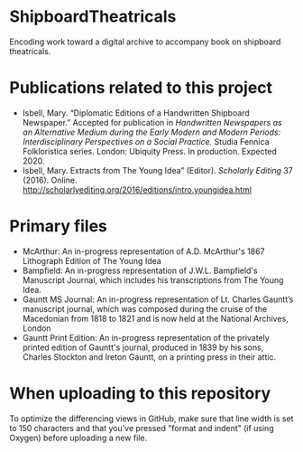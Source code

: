 # ShipboardTheatricals
Encoding work toward a digital archive to accompany book on shipboard theatricals.

# Publications related to this project
* Isbell, Mary. “Diplomatic Editions of a Handwritten Shipboard Newspaper.” Accepted for publication in *Handwritten Newspapers as an Alternative Medium during the Early Modern and Modern Periods: Interdisciplinary Perspectives on a Social Practice.* Studia Fennica Folkloristica series. London: Ubiquity Press. In production. Expected 2020.
* Isbell, Mary. Extracts from The Young Idea” (Editor). *Scholarly Editing* 37 (2016). Online. http://scholarlyediting.org/2016/editions/intro.youngidea.html 


# Primary files 
* McArthur: An in-progress representation of A.D. McArthur's 1867 Lithograph Edition of The Young Idea
* Bampfield: An in-progress representation of J.W.L. Bampfield's Manuscript Journal, which includes his transcriptions from The Young Idea. 
* Gauntt MS Journal: An in-progress representation of Lt. Charles Gauntt’s manuscript journal, which was composed during the cruise of the Macedonian from 1818 to 1821 and is now held at the National Archives, London
* Gauntt Print Edition: An in-progress representation of the privately printed edition of Gauntt's journal, produced in 1839 by his sons, Charles Stockton and Ireton Gauntt, on a printing press in their attic.

# When uploading to this repository
To optimize the differencing views in GitHub, make sure that line width is set to 150 characters and that you've pressed "format and indent" (if using Oxygen) before uploading a new file. 
